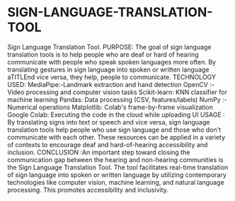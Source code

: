 # SIGN-LANGUAGE-TRANSLATION-TOOL
 Sign Language Translation Tool. PURPOSE: The goal of sign language translation tools is to help people who are deaf or hard of hearing communicate with people who speak spoken languages more often. By translating gestures in sign language into spoken or written language aTITLEnd vice versa, they help, people to communicate. TECHNOLOGY USED: MediaPipe:-Landmark extraction and hand detection OpenCV :- Video processing and computer vision tasks Scikit-learn: KNN classifier for machine learning Pandas: Data processing (CSV, features/labels) NumPy :- Numerical operations Matplotlib: Colab's frame-by-frame visualization Google Colab: Executing the code in the cloud while uploading UI USAGE : By translating signs into text or speech and vice versa, sign language translation tools help people who use sign language and those who don't communicate with each other. These resources can be applied in a variety of contexts to encourage deaf and hard-of-hearing accessibility and inclusion. CONCLUSION :An important step toward closing the communication gap between the hearing and non-hearing communities is the Sign Language Translation Tool. The tool facilitates real-time translation of sign language into spoken or written language by utilizing contemporary technologies like computer vision, machine learning, and natural language processing. This promotes accessibility and inclusivity.
